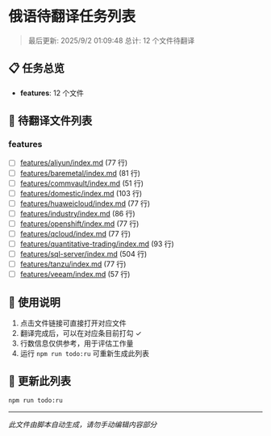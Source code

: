 # 俄语待翻译任务列表

> 最后更新: 2025/9/2 01:09:48
> 总计: 12 个文件待翻译

## 📋 任务总览

- **features**: 12 个文件

## 📝 待翻译文件列表

### features

- [ ] [features/aliyun/index.md](./features/aliyun/index.md) (77 行)
- [ ] [features/baremetal/index.md](./features/baremetal/index.md) (81 行)
- [ ] [features/commvault/index.md](./features/commvault/index.md) (51 行)
- [ ] [features/domestic/index.md](./features/domestic/index.md) (103 行)
- [ ] [features/huaweicloud/index.md](./features/huaweicloud/index.md) (77 行)
- [ ] [features/industry/index.md](./features/industry/index.md) (86 行)
- [ ] [features/openshift/index.md](./features/openshift/index.md) (77 行)
- [ ] [features/qcloud/index.md](./features/qcloud/index.md) (77 行)
- [ ] [features/quantitative-trading/index.md](./features/quantitative-trading/index.md) (93 行)
- [ ] [features/sql-server/index.md](./features/sql-server/index.md) (504 行)
- [ ] [features/tanzu/index.md](./features/tanzu/index.md) (77 行)
- [ ] [features/veeam/index.md](./features/veeam/index.md) (57 行)

## 📖 使用说明

1. 点击文件链接可直接打开对应文件
2. 翻译完成后，可以在对应条目前打勾 ✓
3. 行数信息仅供参考，用于评估工作量
4. 运行 `npm run todo:ru` 可重新生成此列表

## 🔄 更新此列表

```bash
npm run todo:ru
```

---

*此文件由脚本自动生成，请勿手动编辑内容部分*
